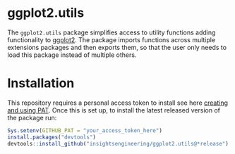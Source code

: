# ggplot2.utils

The `ggplot2.utils` package simplifies access to utility functions adding functionality to [ggplot2](https://ggplot2.tidyverse.org/). The package imports functions across multiple extensions packages and then exports them, so that the user only needs to load this package instead of multiple others.

# Installation

This repository requires a personal access token to install see here [creating and using PAT](https://docs.github.com/en/github/authenticating-to-github/keeping-your-account-and-data-secure/creating-a-personal-access-token). Once this is set up, to install the latest released version of the package run:

```r
Sys.setenv(GITHUB_PAT = "your_access_token_here")
install.packages("devtools")
devtools::install_github("insightsengineering/ggplot2.utils@*release")
```
